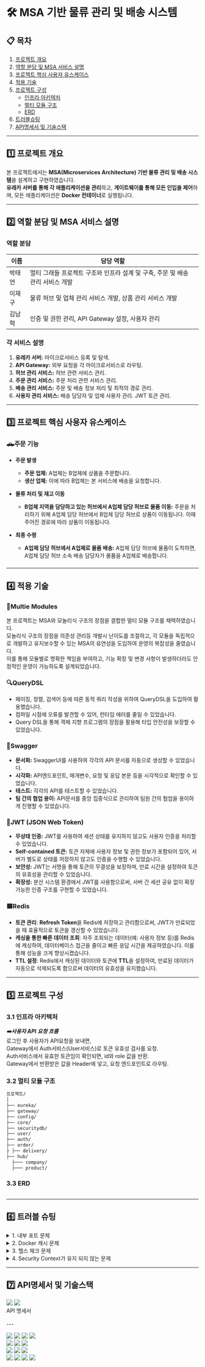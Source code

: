 # 🛠️ MSA 기반 물류 관리 및 배송 시스템

## 📋 목차

1. [프로젝트 개요](#프로젝트-개요)
2. [역할 분담 및 MSA 서비스 설명](#역할-분담-및-msa-서비스-설명)
3. [프로젝트 핵심 사용자 유스케이스](#프로젝트-핵심-사용자-유스케이스)
4. [적용 기술](#적용-기술)
5. [프로젝트 구성](#프로젝트-구성)
    - [인프라 아키텍처](#인프라-아키텍처)
    - [멀티 모듈 구조](#멀티-모듈-구조)
    - [ERD](#erd)
6. [트러블슈팅](#트러블슈팅)
7. [API명세서 및 기술스택](#기능-상세-설명)

---

## 1️⃣ 프로젝트 개요

본 프로젝트에서는 **MSA(Microservices Architecture) 기반 물류 관리 및 배송 시스템**을 설계하고 구현하였습니다. <br>
**유레카 서버를 통해 각 애플리케이션을 관리**하고, **게이트웨이를 통해 모든 인입을 제어**하며, 모든 애플리케이션은 **Docker 컨테이너**로 실행됩니다.

---

## 2️⃣ 역할 분담 및 MSA 서비스 설명

### 역할 분담

| 이름  | 담당 역할                                          |
|-----|------------------------------------------------|
| 박태언 | 멀티 그래들 프로젝트 구조와 인프라 설계 및 구축, 주문 및 배송 관리 서비스 개발 |
| 이재구 | 물류 허브 및 업체 관리 서비스 개발, 상품 관리 서비스 개발             |
| 김남혁 | 인증 및 권한 관리, API Gateway 설정, 사용자 관리             |

### 각 서비스 설명

1. **유레카 서버:** 마이크로서비스 등록 및 탐색.
2. **API Gateway:** 외부 요청을 각 마이크로서비스로 라우팅.
3. **허브 관리 서비스:** 허브 관련 서비스 관리.
4. **주문 관리 서비스:** 주문 처리 관련 서비스 관리.
5. **배송 관리 서비스:** 주문 및 배송 정보 처리 및 최적의 경로 관리.
6. **사용자 관리 서비스:** 배송 담당자 및 업체 사용자 관리. JWT 토큰 관리.

---

## ️3️⃣ 프로젝트 핵심 사용자 유스케이스

### 🛻주문 기능

- **주문 발생**
    - **주문 업체:** A업체는 B업체에 상품을 주문합니다.
    - **생산 업체:** 이에 따라 B업체는 본 서비스에 배송을 요청합니다.

- **물류 처리 및 재고 이동**
    - **B업체 지역을 담당하고 있는 허브에서 A업체 담당 허브로 물품 이동:** 주문을 처리하기 위해 A업체 담당 허브에서 B업체 담당 허브로 상품이 이동됩니다. 이때 주어진 경로에 따라 상품이 이동됩니다.

- **최종 수령**
    - **A업체 담당 허브에서 A업체로 물품 배송:** A업체 담당 허브에 물품이 도착하면, A업체 담당 허브 소속 배송 담당자가 물품을 A업체로 배송합니다.

###     

---

## 4️⃣ 적용 기술

### 🎎**Multie Modules**

본 프로젝트는 MSA와 모놀리식 구조의 장점을 결합한 멀티 모듈 구조를 채택하였습니다.
</br>
모놀리식 구조의 장점을 의존성 관리등 개발시 난이도를 조절하고, 각 모듈을 독립적으로 개발하고 유지보수할 수 있는 MSA의 유연성을 도입하여 운영의 복잡성을 줄였습니다.
</br>
이를 통해 모듈별로 명확한 책임을 부여하고, 기능 확장 및 변경 사항이 발생하더라도 안정적인 운영이 가능하도록 설계되었습니다.

### 🔍**QueryDSL**

- 페이징, 정렬, 검색어 등에 따른 동적 쿼리 작성을 위하여 QueryDSL을 도입하여 활용했습니다.
- 컴파일 시점에 오류를 발견할 수 있어, 런타임 에러를 줄일 수 있었습니다.
- Query DSL을 통해 객체 지향 프로그램의 장점을 활용해 타입 안전성을 보장할 수 있었습니다.

### 📜**Swagger**

- **문서화:** SwaggerUI를 사용하여 각각의 API 문서를 자동으로 생성할 수 있었습니다.
- **시각화:** API엔드포인트, 매개변수, 요청 및 응답 본문 등을 시각적으로 확인할 수 있었습니다.
- **테스트:** 각각의 API를 테스트할 수 있었습니다.
- **팀 간의 협업 용이:** API문서를 중앙 집중식으로 관리하여 팀원 간의 협업을 용이하게 진행할 수 있었습니다.

### 🔐**JWT (JSON Web Token)**

- **무상태 인증:** JWT를 사용하여 세션 상태를 유지하지 않고도 사용자 인증을 처리할 수 있었습니다.
- **Self-contained 토큰:** 토큰 자체에 사용자 정보 및 권한 정보가 포함되어 있어, 서버가 별도로 상태를 저장하지 않고도 인증을 수행할 수 있었습니다.
- **보안성:** JWT는 서명을 통해 토큰의 무결성을 보장하며, 만료 시간을 설정하여 토큰의 유효성을 관리할 수 있었습니다.
- **확장성:** 분산 시스템 환경에서 JWT를 사용함으로써, 서버 간 세션 공유 없이 확장 가능한 인증 구조를 구현할 수 있었습니다.

### 🟥**Redis**

- **토큰 관리**: **Refresh Token**을 Redis에 저장하고 관리함으로써, JWT가 만료되었을 때 효율적으로 토큰을 갱신할 수 있었습니다.
- **캐싱을 통한 빠른 데이터 조회**: 자주 조회되는 데이터(예: 사용자 정보 등)를 Redis에 캐싱하여, 데이터베이스 접근을 줄이고 빠른 응답 시간을 제공하였습니다. 이를 통해 성능을 크게 향상시켰습니다.
- **TTL 설정**: Redis에서 캐싱된 데이터와 토큰에 **TTL**을 설정하여, 만료된 데이터가 자동으로 삭제되도록 함으로써 데이터의 유효성을 유지했습니다.

---

## 5️⃣ 프로젝트 구성

### 3.1 인프라 아키텍처

***➡️사용자 API 요청 흐름***
<br>
로그인 후 사용자가 API요청을 보내면, <br>
Gateway에서 Auth서비스(User서비스)로 토큰 유효성 검사를 요청.<br>
Auth서비스에서 유효한 토큰임이 확인되면, id와 role 값을 반환. <br>
Gateway에서 반환받은 값을 Header에 넣고, 요청 엔드포인트로 라우팅. <br>

### 3.2 멀티 모듈 구조

```bash
프로젝트/
│
├── eureka/
├── gateway/
├── config/
├── core/
├── securitydb/
├── user/
├── auth/
├── order/
├ ├── delivery/
├── hub/
  ├─── company/
  ├─── product/

```

### 3.3 ERD

<img src="">

---

## 6️⃣ 트러블 슈팅

<details>
<summary> 1. 내부 포트 문제</summary>

내부 포트 문제는 두 가지로 나누어집니다:

#### 1.1 **Docker 컨테이너 간 네트워크 통신 문제**

- **문제 상황**: Docker 네트워크에 속한 컨테이너들끼리 통신할 때, `service_name:내부포트` 형식을 사용해야 하지만, 이 부분이 잘못 설정되어 통신이 이루어지지 않았습니다.
- **해결 방법**: 컨테이너 간 올바른 네트워크 통신을 위해, `service_name:내부포트`로 접근하도록 설정을 수정하여 문제를 해결했습니다.

#### 1.2 **Postgres 내부 포트 변경 문제**

- **문제 상황**: Postgres의 기본 내부 포트(5432)를 다른 포트로 변경하면서 데이터베이스가 정상적으로 작동하지 않는 문제가 발생했습니다.
- **해결 방법**: Postgres의 내부 포트를 다시 5432로 복구하여 데이터베이스가 정상적으로 작동하도록 문제를 해결했습니다.

</details>

<details>
<summary> 2. Docker 캐시 문제</summary>

- **문제 상황**: Docker 이미지를 빌드할 때, 이전에 빌드된 이미지가 캐시로 인해 업데이트되지 않는 문제가 발생했습니다.
- **해결 방법**:
    - `no-cache` 옵션을 사용하여 Docker 이미지를 새롭게 빌드함으로써 캐시 문제를 해결했습니다.
    - `docker compose system prune -a` 명령어와 `docker compose down -v` 명령어를 사용하여 캐시를 정리하고 문제를 해결했습니다.

</details>

<details>
<summary> 3. 헬스 체크 문제</summary>

- **문제 상황**: 헬스 체크(Health Check) 기능에서 문제가 발생하여 서비스가 정상적으로 작동하지 않았습니다.
- **해결 방법**: Docker Compose 설정에서 누락된 필드를 추가하여 헬스 체크 문제를 해결했습니다.

</details>

<details>
<summary> 4. Security Context가 유지 되지 않는 문제 </summary>

- **문제 상황**
    - **원 인증, 인가 흐름:**
        1. 로그인 후 API 요청
        2. **Gateway에서 Auth서비스로** 토큰 유효성 검사 및 인가 요청
        3. Auth 서비스에서 토큰을 기반으로 **Authentication객체를 생성하여 SecurityContext생성**
        4. Gateway에서 API요청대로 **라우팅**
           <br></br>
- **해결 방법**
    - **설계 변경**
        1. 로그인 후 API 요청
        2. Gateway에서 **Auth서비스(User서비스)로 토큰 유효성 검사** 요청
        3. 유효성 검사 완료 후 **토큰에서 ID와 Role을 추출**해 Gateway에 반환
        4. Gateway에서 받은 값들을 **헤더에 넣고 라우팅**
        5. SecurityDB모듈(Core모듈)에서 SecurityFilterChain에 추가한 OncePerRequestFilter를 상속한 **AuthorizationFilter를 통해
           SecurityContext를
           생성**
        6. 이후 **MSA서비스의 엔드포인트에 도달**하여 로직이 실행

</details>

---

## 7️⃣ API명세서 및 기술스택

<span>
<a href="https://www.notion.so/teamsparta/API-c6aaf710f30647cfa1e940338f9a5e14" style="text-decoration: none;">
        <img src="https://img.shields.io/badge/Notion-000000?style=flat&logo=Notion&logoColor=white"/>
</a>
<a href="">
        <img src="https://img.shields.io/badge/Swagger-%238DC16F.svg?style=flat&logo=swagger&logoColor=white"/>
</a>
<div>API 명세서</div>
</span>


<br>
---
<p >
    <img src="https://img.shields.io/badge/JAVA-%23007396.svg?style=flat&logo=java&logoColor=white"/>
    <img src="https://img.shields.io/badge/SpringBoot-%236DB33F.svg?style=flat&logo=springboot&logoColor=white"/>
    <img src="https://img.shields.io/badge/SpringSecurity-%236DB33F.svg?style=flat&logo=springsecurity&logoColor=white"/>
    <img src="https://img.shields.io/badge/JSONWebToken-%23000000.svg?style=flat&logo=jsonwebtokens&logoColor=white"/>
    <br/>
    <img src="https://img.shields.io/badge/PostgreSQL-316192?style=flat&logo=postgresql&logoColor=white"/>
    <img src="https://img.shields.io/badge/Swagger-%238DC16F.svg?style=flat&logo=swagger&logoColor=white"/>
    <img src="https://img.shields.io/badge/Gradle-%2302303A.svg?style=flat&logo=gradle&logoColor=white"/>
    <br/>
    <img src="https://img.shields.io/badge/Docker-%232496ED.svg?style=flat&logo=docker&logoColor=white"/>
    <img src="https://img.shields.io/badge/Git-%23F05033.svg?style=flat&logo=git&logoColor=white"/>
    <img src="https://img.shields.io/badge/GitHub-%23181717.svg?style=flat&logo=github&logoColor=white"/>
    <br/>
    <img src="https://img.shields.io/badge/IntelliJ%20IDEA-%23000000.svg?style=flat&logo=intellijidea&logoColor=white"/>
    <img src="https://img.shields.io/badge/Postman-%23FF6C37.svg?style=flat&logo=postman&logoColor=white"/>
    <img src="https://img.shields.io/badge/Notion-%23000000.svg?style=flat&logo=notion&logoColor=white"/>
    <img src="https://img.shields.io/badge/Slack-%234A154B.svg?style=flat&logo=slack&logoColor=white"/>
</p>










